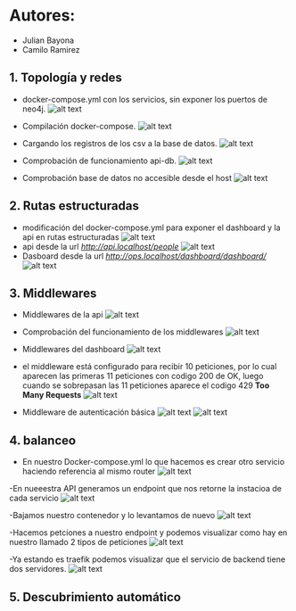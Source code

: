 # Autores:
 - Julian Bayona
 - Camilo Ramirez

## 1. Topología y redes
 - docker-compose.yml con los servicios, sin exponer los puertos de neo4j.
 ![alt text](img/image.png)

 - Compilación docker-compose.
 ![alt text](img/image-1.png)

 - Cargando los registros de los csv a la base de datos.
 ![alt text](img/image-2.png) 

 - Comprobación de funcionamiento api-db.
 ![alt text](img/image-3.png) 

 - Comprobación base de datos no accesible desde el host 
 ![alt text](img/image-4.png) 


## 2. Rutas estructuradas
 - modificación del docker-compose.yml para exponer el dashboard y la api en rutas estructuradas
 ![alt text](img/image-5.png)
 - api desde la url *http://api.localhost/people*
 ![alt text](img/image-6.png)
 - Dasboard desde la url *http://ops.localhost/dashboard/dashboard/* 
 ![alt text](img/image-7.png)

## 3. Middlewares
 

 - Middlewares de la api
 ![alt text](img/image-9.png)

 - Comprobación del funcionamiento de los middlewares
 ![alt text](img/image-10.png)
- Middlewares del dashboard
 ![alt text](img/image-8.png)
 - el middleware está configurado para recibir 10 peticiones, por lo cual aparecen las primeras 11 peticiones con codigo 200 de OK, luego cuando se sobrepasan las 11 peticiones aparece el codigo 429 **Too Many Requests** 
 ![alt text](img/image-11.png)

 - Middleware de autenticación básica
 ![alt text](img/image-12.png)
  ![alt text](img/image-13.png)

## 4. balanceo
- En nuestro Docker-compose.yml lo que hacemos es crear otro servicio haciendo referencia al mismo router
 ![alt text](img/4.1.png)

-En nueeestra API generamos un endpoint que nos retorne la instacioa de cada servicio
![alt text](img/4.2.png)

-Bajamos nuestro contenedor y lo levantamos de nuevo
![alt text](img/4.3.png)

-Hacemos petciones a nuestro endpoint y podemos visualizar como hay en nuestro llamado 2 tipos de peticiones 
![alt text](img/4.4.png)

-Ya estando es traefik podemos visualizar que el servicio de backend tiene dos servidores.
![alt text](img/4.5.png)

## 5. Descubrimiento automático






